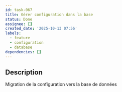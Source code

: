 ```yaml
---
id: task-067
title: Gérer configuration dans la base
status: Done
assignee: []
created_date: '2025-10-13 07:56'
labels:
  - feature
  - configuration
  - database
dependencies: []
---
```


## Description

<!-- SECTION:DESCRIPTION:BEGIN -->
Migration de la configuration vers la base de données
<!-- SECTION:DESCRIPTION:END -->
